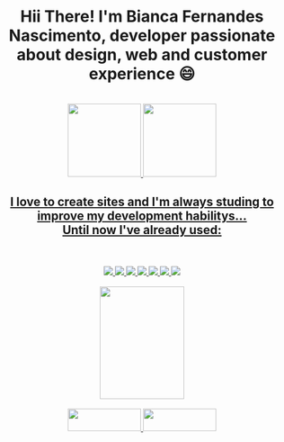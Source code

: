 <h1 align="center">Hii There! I'm Bianca Fernandes Nascimento, developer passionate about design, web and customer experience 😄</h1>
<br>
 <div align="center">
  <a href="https://github.com/BFN100">
  <img height="130em" src="https://github-readme-stats.vercel.app/api?username=BFN100&show_icons=true&theme=dracula&include_all_commits=true&count_private=true">
  <img height="130em" src="https://github-readme-stats.vercel.app/api/top-langs/?username=BFN100&layout=compact&langs_count=7&theme=dracula">
</div>
  
 ##
 
<div align="center">
  <h2> I love to create sites and I'm always studing to improve my development habilitys... <br> Until now I've already used: </h2>
  <br>
  <br>
  
  <img src="https://img.icons8.com/external-flaticons-flat-flat-icons/64/undefined/external-html-computer-programming-flaticons-flat-flat-icons.png"/>
  <img src="https://img.icons8.com/external-prettycons-flat-prettycons/47/undefined/external-css-web-seo-prettycons-flat-prettycons.png"/>
  <img src="https://img.icons8.com/color/48/undefined/javascript--v1.png"/>
  <img src="https://img.icons8.com/color/48/undefined/c-plus-plus-logo.png"/>
  <img src="https://img.icons8.com/color/48/undefined/java-coffee-cup-logo--v1.png"/>
  <img src="https://img.icons8.com/color/48/undefined/c-sharp-logo-2.png"/>
  <img src="https://img.icons8.com/fluency/48/undefined/swift.png"/>
 
  <br>
  <br>
  <!-- https://picasion.com/ -->
  <img src="https://i.picasion.com/pic92/502ad82775a9ef2eaa26bb0a7ff97c5c.gif" width="150px" height="200px" />
  <br>
  <br>
      <a href="https://www.linkedin.com/in/biancafernandesnascimento/" target="_blank">
        <img width="130px" height="40px" src="https://img.shields.io/badge/LinkedIn-0077B5?style=for-the-badge&logo=linkedin&logoColor=white" />
      </a>
      <a href="mailto:bianca.fernandes048@gmail.com" target="_blank">
        <img width="130px" height="40px" src="https://img.shields.io/badge/Gmail-D14836?style=for-the-badge&logo=gmail&logoColor=white" />
      </a>
 
</div>
 
 ##
 
  
